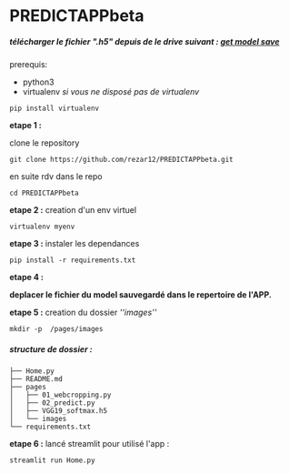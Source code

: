 # PREDICTAPPbeta

##### télécharger le fichier ".h5" depuis de le drive suivant : [get model save](https://drive.google.com/file/d/1tBMtW4vHkHDVKtKQu-zg3Yzl_ExBz48a/view?usp=sharing)

prerequis:
- python3
- virtualenv
*si vous ne disposé pas de virtualenv*
```
pip install virtualenv
```
**etape 1 :**

clone le repository

```
git clone https://github.com/rezar12/PREDICTAPPbeta.git
```
en suite rdv dans le repo
```
cd PREDICTAPPbeta
```
**etape 2 :**
creation d'un env virtuel
```
virtualenv myenv
```

**etape 3 :**
instaler les dependances
```
pip install -r requirements.txt
```

**etape 4 :**

**deplacer le fichier du model sauvegardé dans le repertoire de l'APP.**


**etape 5 :**
creation du dossier *''images''*
```
mkdir -p  /pages/images
```
##### structure de dossier :

```
├── Home.py
├── README.md
├── pages
│   ├── 01_webcropping.py
│   ├── 02_predict.py
│   ├── VGG19_softmax.h5
│   └── images
└── requirements.txt
```
**etape 6 :**
lancé streamlit pour utilisé l'app :
```
streamlit run Home.py
```
